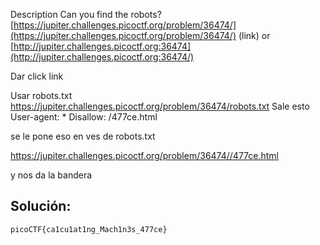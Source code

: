 Description Can you find the robots? [https://jupiter.challenges.picoctf.org/problem/36474/](https://jupiter.challenges.picoctf.org/problem/36474/) (link) or [http://jupiter.challenges.picoctf.org:36474](http://jupiter.challenges.picoctf.org:36474/)

Dar click link 

Usar robots.txt
https://jupiter.challenges.picoctf.org/problem/36474/robots.txt
Sale esto
User-agent: *
Disallow: /477ce.html

se le pone eso en ves de robots.txt


https://jupiter.challenges.picoctf.org/problem/36474//477ce.html

y nos da la bandera
## Solución:
```
picoCTF{ca1cu1at1ng_Mach1n3s_477ce}
```